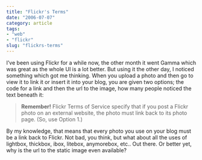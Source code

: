 ```yaml
---
title: "Flickr's Terms"
date: "2006-07-07"
category: article
tags:
- "web"
- "flickr"
slug: "flickrs-terms"
---
```


I’ve been using Flickr for a while now, the other month it went Gamma which was great as the whole UI is a lot better. But using it the other day, I noticed something which got me thinking. When you upload a photo and then go to view it to link it or insert it into your blog, you are given two options; the code for a link and then the url to the image, how many people noticed the text beneath it:

> **Remember!** Flickr Terms of Service specify that if you post a Flickr photo on an external website, the photo must link back to its photo page. (So, use Option 1.)

By my knowledge, that means that every photo you use on your blog must be a link back to Flickr. Not bad, you think, but what about all the uses of lightbox, thickbox, ibox, litebox, anymorebox, etc.. Out there. Or better yet, why is the url to the static image even available?
